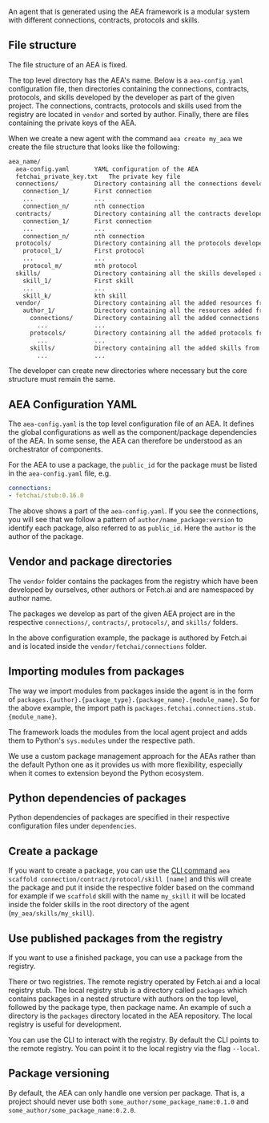 An agent that is generated using the AEA framework is a modular system with different connections, contracts, protocols and skills.

## File structure

The file structure of an AEA is fixed.

The top level directory has the AEA's name. Below is a `aea-config.yaml` configuration file, then directories containing the connections, contracts, protocols, and skills developed by the developer as part of the given project. The connections, contracts, protocols and skills used from the registry are located in `vendor` and sorted by author. Finally, there are files containing the private keys of the AEA.

When we create a new agent with the command `aea create my_aea` we create the file structure that looks like the following:

``` bash
aea_name/
  aea-config.yaml       YAML configuration of the AEA
  fetchai_private_key.txt   The private key file
  connections/          Directory containing all the connections developed as part of the given project.
    connection_1/       First connection
    ...                 ...
    connection_n/       nth connection
  contracts/            Directory containing all the contracts developed as part of the given project.
    connection_1/       First connection
    ...                 ...
    connection_n/       nth connection
  protocols/            Directory containing all the protocols developed as part of the given project.
    protocol_1/         First protocol
    ...                 ...
    protocol_m/         mth protocol
  skills/               Directory containing all the skills developed as part of the given project.
    skill_1/            First skill
    ...                 ...
    skill_k/            kth skill
  vendor/               Directory containing all the added resources from the registry, sorted by author.
    author_1/           Directory containing all the resources added from author_1
      connections/      Directory containing all the added connections from author_1
        ...             ...
      protocols/        Directory containing all the added protocols from author_1
        ...             ...
      skills/           Directory containing all the added skills from author_1
        ...             ...
```

The developer can create new directories where necessary but the core structure must remain the same.

## AEA Configuration YAML

The `aea-config.yaml` is the top level configuration file of an AEA. It defines the global configurations as well as the component/package dependencies of the AEA. In some sense, the AEA can therefore be understood as an orchestrator of components.

For the AEA to use a package, the `public_id` for the package must be listed in the `aea-config.yaml` file, e.g.
``` yaml
connections:
- fetchai/stub:0.16.0
```

The above shows a part of the `aea-config.yaml`. If you see the connections, you will see that we follow a pattern of `author/name_package:version` to identify each package, also referred to as `public_id`. Here the `author` is the author of the package.

## Vendor and package directories

The `vendor` folder contains the packages from the registry which have been developed by ourselves, other authors or Fetch.ai and are namespaced by author name.

The packages we develop as part of the given AEA project are in the respective `connections/`, `contracts/`, `protocols/`, and `skills/` folders.

In the above configuration example, the package is authored by Fetch.ai and is located inside the `vendor/fetchai/connections` folder.

## Importing modules from packages

The way we import modules from packages inside the agent is in the form of `packages.{author}.{package_type}.{package_name}.{module_name}`. So for the above example, the import path is `packages.fetchai.connections.stub.{module_name}`.

The framework loads the modules from the local agent project and adds them to Python's `sys.modules` under the respective path.

We use a custom package management approach for the AEAs rather than the default Python one as it provides us with more flexibility, especially when it comes to extension beyond the Python ecosystem.

## Python dependencies of packages

Python dependencies of packages are specified in their respective configuration files under `dependencies`.

## Create a package

If you want to create a package, you can use the <a href="../scaffolding/">CLI command</a> `aea scaffold connection/contract/protocol/skill [name]` and this will create the package and put it inside the respective folder based on the command for example if we `scaffold` skill with the name `my_skill`
it will be located inside the folder skills in the root directory of the agent (`my_aea/skills/my_skill`).

## Use published packages from the registry

If you want to use a finished package, you can use a package from the registry.

There or two registries. The remote registry operated by Fetch.ai and a local registry stub. The local registry stub is a directory called `packages` which contains packages in a nested structure with authors on the top level, followed by the package type, then package name. An example of such a directory is the `packages` directory located in the AEA repository. The local registry is useful for development.

You can use the CLI to interact with the registry. By default the CLI points to the remote registry. You can point it to the local registry via the flag `--local`.

## Package versioning

By default, the AEA can only handle one version per package. That is, a project should never use both `some_author/some_package_name:0.1.0` and `some_author/some_package_name:0.2.0`.
